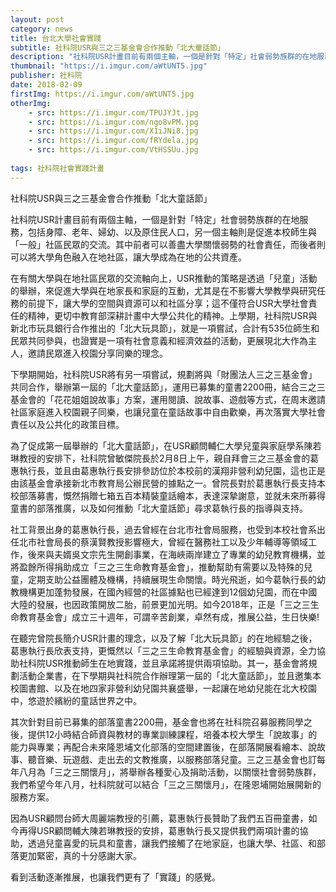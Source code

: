 ```yaml
---
layout: post
category: news
title: 台北大學社會實踐
subtitle: 社科院USR與三之三基金會合作推動「北大童話節」
description: "社科院USR計畫目前有兩個主軸，一個是針對「特定」社會弱勢族群的在地服務，包括身障、老年、婦幼、以及原住民人口..."
thumbnail: "https://i.imgur.com/aWtUNT5.jpg"
publisher: 社科院
date: 2018-02-09
firstImg: https://i.imgur.com/aWtUNT5.jpg
otherImg:
    - src: https://i.imgur.com/TPUJYJt.jpg
    - src: https://i.imgur.com/ngo8vPM.jpg
    - src: https://i.imgur.com/X1iJNi8.jpg
    - src: https://i.imgur.com/fRYdela.jpg
    - src: https://i.imgur.com/VtHSSUu.jpg
    
tags: 社科院社會實踐計畫
---
```


社科院USR與三之三基金會合作推動「北大童話節」

社科院USR計畫目前有兩個主軸，一個是針對「特定」社會弱勢族群的在地服務，包括身障、老年、婦幼、以及原住民人口，另一個主軸則是促進本校師生與「一般」社區民眾的交流。其中前者可以善盡大學關懷弱勢的社會責任，而後者則可以將大學角色融入在地社區，讓大學成為在地的公共資產。

在有關大學與在地社區民眾的交流軸向上，USR推動的策略是透過「兒童」活動的舉辦，來促進大學與在地家長和家庭的互動，尤其是在不影響大學教學與研究任務的前提下，讓大學的空間與資源可以和社區分享；這不僅符合USR大學社會責任的精神，更切中教育部深耕計畫中大學公共化的精神。上學期，社科院USR與新北市玩具銀行合作推出的「北大玩具節」，就是一項嘗試，合計有535位師生和民眾共同參與，也證實是一項有社會意義和經濟效益的活動，更展現北大作為主人，邀請民眾進入校園分享同樂的理念。

下學期開始，社科院USR將有另一項嘗試，規劃將與「財團法人三之三基金會」共同合作，舉辦第一屆的「北大童話節」，運用已募集的童書2200冊，結合三之三基金會的「花花姐姐說故事」方案，運用閱讀、說故事、遊戲等方式，在周末邀請社區家庭進入校園親子同樂，也讓兒童在童話故事中自由歡樂，再次落實大學社會責任以及公共化的政策目標。

為了促成第一屆舉辦的「北大童話節」，在USR顧問輔仁大學兒童與家庭學系陳若琳教授的安排下，社科院曾敏傑院長於2月8日上午，親自拜會三之三基金會的葛惠執行長，並且由葛惠執行長安排參訪位於本校前的漢翔非營利幼兒園，這也正是由該基金會承接新北市教育局公辦民營的據點之一。曾院長對於葛惠執行長支持本校部落募書，慨然捐贈七箱五百本精裝童話繪本，表達深摯謝意，並就未來所募得童書的部落推廣，以及如何推動「北大童話節」尋求葛執行長的指導與支持。

社工背景出身的葛惠執行長，過去曾經在台北市社會局服務，也受到本校社會系出任北市社會局長的蔡漢賢教授影響極大，曾經在醫務社工以及少年輔導等領域工作，後來與夫婿吳文宗先生開創事業，在海峽兩岸建立了專業的幼兒教育機構，並將盈餘所得捐助成立「三之三生命教育基金會」，推動幫助有需要以及特殊的兒童，定期支助公益團體及機構，持續展現生命關懷。時光飛逝，如今葛執行長的幼教機構更加蓬勃發展，在國內經營的社區據點也已經達到12個幼兒園，而在中國大陸的發展，也因政策開放二胎，前景更加光明。如今2018年，正是「三之三生命教育基金會」成立三十週年，可謂辛苦創業，卓然有成，推展公益，生日快樂!

在聽完曾院長簡介USR計畫的理念，以及了解「北大玩具節」的在地經驗之後，葛惠執行長欣表支持，更慨然以「三之三生命教育基金會」的經驗與資源，全力協助社科院USR推動師生在地實踐，並且承諾將提供兩項協助。其一，基金會將規劃活動企業書，在下學期與社科院合作辦理第一屆的「北大童話節」，並且邀集本校圖書館、以及在地四家非營利幼兒園共襄盛舉，一起讓在地幼兒能在北大校園中，悠遊於繽紛的童話世界之中。

其次針對目前已募集的部落童書2200冊，基金會也將在社科院召募服務同學之後，提供12小時結合師資與教材的專業訓練課程，培養本校大學生「說故事」的能力與專業；再配合未來隆恩埔文化部落的空間建置後，在部落開展看繪本、說故事、聽音樂、玩遊戲、走出去的文教推廣，以服務部落兒童。三之三基金會也訂每年八月為「三之三關懷月」，將舉辦各種愛心及捐助活動，以關懷社會弱勢族群，我們希望今年八月，社科院就可以結合「三之三關懷月」，在隆恩埔開始展開新的服務方案。

因為USR顧問台師大周麗端教授的引薦，葛惠執行長贊助了我們五百冊童書，如今再得USR顧問輔大陳若琳教授的安排，葛惠執行長又提供我們兩項計畫的協助，透過兒童喜愛的玩具和童書，讓我們接觸了在地家庭，也讓大學、社區、和部落更加緊密，真的十分感謝大家。

看到活動逐漸推展，也讓我們更有了「實踐」的感覺。